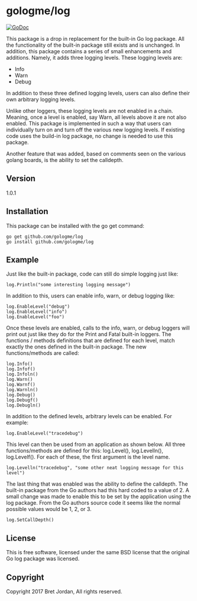 # gologme/log #

[![GoDoc](https://godoc.org/github.com/gologme/log?status.png)](https://godoc.org/github.com/gologme/log)

This package is a drop in replacement for the built-in Go log package. All the 
functionality of the built-in package still exists and is unchanged. In addition, 
this package contains a series of small enhancements and additions. Namely, it 
adds three logging levels. These logging levels are:

- Info
- Warn
- Debug

In addition to these three defined logging levels, users can also define their 
own arbitrary logging levels.

Unlike other loggers, these logging levels are not enabled in a chain. Meaning, 
once a level is enabled, say Warn, all levels above it are not also enabled. 
This package is implemented in such a way that users can individually turn on 
and turn off the various new logging levels. If existing code uses the build-in 
log package, no change is needed to use this package.

Another feature that was added, based on comments seen on the various golang 
boards, is the ability to set the calldepth. 


## Version ##
1.0.1


## Installation ##

This package can be installed with the go get command:
```
go get github.com/gologme/log
go install github.com/gologme/log
```

## Example ##

Just like the built-in package, code can still do simple logging just like:
```
log.Println("some interesting logging message")
```

In addition to this, users can enable info, warn, or debug logging like:
```
log.EnableLevel("debug")
log.EnableLevel("info")
log.EnableLevel("foo")
```

Once these levels are enabled, calls to the info, warn, or debug loggers will 
print out just like they do for the Print and Fatal built-in loggers. The 
functions / methods definitions that are defined for each level, match exactly 
the ones defined in the built-in package. The new functions/methods are called:
```
log.Info()
log.Infof()
log.Infoln()
log.Warn()
log.Warnf()
log.Warnln()
log.Debug()
log.Debugf()
log.Debugln()
```

In addition to the defined levels, arbitrary levels can be enabled.  For example:
```
log.EnableLevel("tracedebug")
```

This level can then be used from an application as shown below. All three 
functions/methods are defined for this: log.Level(), log.Levelln(), log.Levelf().
For each of these, the first argument is the level name.
```
log.Levelln("tracedebug", "some other neat logging message for this level")
```

The last thing that was enabled was the ability to define the calldepth. The 
built-in package from the Go authors had this hard coded to a value of 2. A small
change was made to enable this to be set by the application using the log package. 
From the Go authors source code it seems like the normal possible values would 
be 1, 2, or 3.  
```
log.SetCallDepth()
```


## License ##

This is free software, licensed under the same BSD license that the original 
Go log package was licensed.


## Copyright ##

Copyright 2017 Bret Jordan, All rights reserved.
